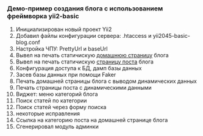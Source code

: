 ### Демо-пример создания блога с использованием фреймворка yii2-basic

1.  Инициализирован новый проект Yii2
2.  Добавил файлы конфигурации сервера: .htaccess и yii2045-basic-blog.conf
3.  Настройка ЧПУ: PrettyUrl и baseUrl
4.  Вывел на печать статичискую [домашнюю страницу](https://github.com/StartBootstrap/startbootstrap-blog-home/tree/6a4b1ba868746f46a8731d5db28adc1354756926) блога
5.  Вывел на печать статичискую [страницу поста](https://github.com/StartBootstrap/startbootstrap-blog-post/tree/fb72b8094a1ce45bbc5a92d20ef7d70a942d3bb5) блога
6.  Конфигурация доступа к БД, дамп базы данных
7.  Засев базы данных при помощи Faker
8.  Печать домашней страницы блога с выводом динамических данных
9.  Печать страницы поста с динамическими данными
10. Виджет: меню категорий блога
11. Поиск статей по категории
12. Поиск статей через форму поиска
13. некоторые исправления
14. Ссылка на категорию поста на домашней странице блога
15. Сгенерировал модуль админки